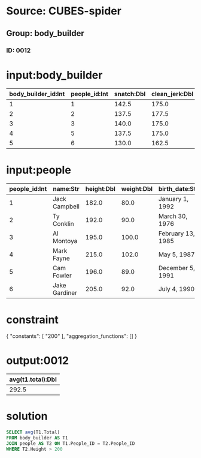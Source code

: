 # Source: CUBES-spider
## Group: body_builder
### ID: 0012

# input:body_builder

| body_builder_id:Int | people_id:Int | snatch:Dbl | clean_jerk:Dbl | total:Dbl |
|---|---|---|---|---|
| 1 | 1 | 142.5 | 175.0 | 317.5 |
| 2 | 2 | 137.5 | 177.5 | 315.0 |
| 3 | 3 | 140.0 | 175.0 | 315.0 |
| 4 | 5 | 137.5 | 175.0 | 312.5 |
| 5 | 6 | 130.0 | 162.5 | 292.5 |

# input:people

| people_id:Int | name:Str | height:Dbl | weight:Dbl | birth_date:Str | birth_place:Str |
|---|---|---|---|---|---|
| 1 | Jack Campbell | 182.0 | 80.0 | January 1, 1992 | Port Huron, Michigan |
| 2 | Ty Conklin | 192.0 | 90.0 | March 30, 1976 | Anchorage, Alaska |
| 3 | Al Montoya | 195.0 | 100.0 | February 13, 1985 | Glenview, Illinois |
| 4 | Mark Fayne | 215.0 | 102.0 | May 5, 1987 | Nashua, New Hampshire |
| 5 | Cam Fowler | 196.0 | 89.0 | December 5, 1991 | Farmington Hills, Michigan |
| 6 | Jake Gardiner | 205.0 | 92.0 | July 4, 1990 | Minnetonka, Minnesota |

# constraint

{
  "constants": [
    "200"
  ],
  "aggregation_functions": []
}

# output:0012

| avg(t1.total):Dbl |
|---|
| 292.5 |

# solution

```sql
SELECT avg(T1.Total)
FROM body_builder AS T1
JOIN people AS T2 ON T1.People_ID = T2.People_ID
WHERE T2.Height > 200
```
